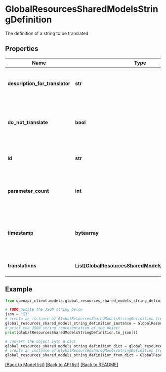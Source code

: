 # GlobalResourcesSharedModelsStringDefinition

The definition of a string to be translated

## Properties

Name | Type | Description | Notes
------------ | ------------- | ------------- | -------------
**description_for_translator** | **str** | The description of the string to be translated. | 
**do_not_translate** | **bool** | True if the string should not be translated. False by default. | [optional] 
**id** | **str** | The identifier for the string. Read Only. | [optional] 
**parameter_count** | **int** | The number of parameters expected for the string. | [optional] 
**timestamp** | **bytearray** | A value indicating the last modification of this string. Read Only. | [optional] 
**translations** | [**List[GlobalResourcesSharedModelsStringTranslation]**](GlobalResourcesSharedModelsStringTranslation.md) | Translations for the string. | [optional] 

## Example

```python
from openapi_client.models.global_resources_shared_models_string_definition import GlobalResourcesSharedModelsStringDefinition

# TODO update the JSON string below
json = "{}"
# create an instance of GlobalResourcesSharedModelsStringDefinition from a JSON string
global_resources_shared_models_string_definition_instance = GlobalResourcesSharedModelsStringDefinition.from_json(json)
# print the JSON string representation of the object
print(GlobalResourcesSharedModelsStringDefinition.to_json())

# convert the object into a dict
global_resources_shared_models_string_definition_dict = global_resources_shared_models_string_definition_instance.to_dict()
# create an instance of GlobalResourcesSharedModelsStringDefinition from a dict
global_resources_shared_models_string_definition_from_dict = GlobalResourcesSharedModelsStringDefinition.from_dict(global_resources_shared_models_string_definition_dict)
```
[[Back to Model list]](../README.md#documentation-for-models) [[Back to API list]](../README.md#documentation-for-api-endpoints) [[Back to README]](../README.md)


